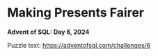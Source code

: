 # Making Presents Fairer

**Advent of SQL: Day 6, 2024**

Puzzle text: <https://adventofsql.com/challenges/6>
